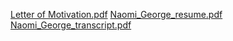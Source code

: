 [Letter of Motivation.pdf](https://github.com/naomi1801/naomi1801.github.io/files/6344362/Letter.of.Motivation.pdf)
[Naomi_George_resume.pdf](https://github.com/naomi1801/naomi1801.github.io/files/6344363/Naomi_George_resume.pdf)
[Naomi_George_transcript.pdf](https://github.com/naomi1801/naomi1801.github.io/files/6344365/Naomi_George_transcript.pdf)
